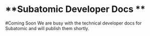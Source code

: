 # **Subatomic Developer Docs **
#Coming Soon
 We are busy with the technical developer docs for Subatomic and will publish them shortly.



